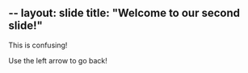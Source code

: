 --
layout: slide
title: "Welcome to our second slide!"
---
This is confusing!

Use the left arrow to go back!
